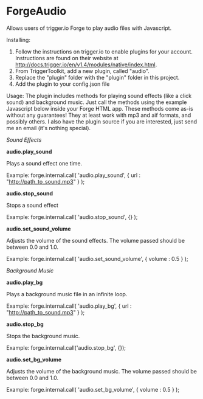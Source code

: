 ForgeAudio
==========

Allows users of trigger.io Forge to play audio files with Javascript.

Installing:
1.  Follow the instructions on trigger.io to enable plugins for your account.  Instructions are found on their website at http://docs.trigger.io/en/v1.4/modules/native/index.html.
2.  From TriggerToolkit, add a new plugin, called "audio".
3.  Replace the "plugin" folder with the "plugin" folder in this project.
4.  Add the plugin to your config.json file

Usage:
The plugin includes methods for playing sound effects (like a click sound) and background music.  Just call the methods using the example Javascript below inside your Forge HTML app.
These methods come as-is without any guarantees!  They at least work with mp3 and aif formats, and possibly others.
I also have the plugin source if you are interested, just send me an email (it's nothing special).

*Sound Effects*

**audio.play_sound**

Plays a sound effect one time.

Example:
forge.internal.call(
	'audio.play_sound', 
	{ url : "http://path_to_sound.mp3" }
);

**audio.stop_sound**

Stops a sound effect

Example:
forge.internal.call(
	'audio.stop_sound', 
	{}
);

**audio.set_sound_volume**

Adjusts the volume of the sound effects.  The volume passed should be between 0.0 and 1.0.

Example:
forge.internal.call(
	'audio.set_sound_volume', 
	{
		volume : 0.5
	}
);

*Background Music*

**audio.play_bg**

Plays a background music file in an infinite loop.

Example:
forge.internal.call(
	'audio.play_bg', 
	{ url : "http://path_to_sound.mp3" }
);

**audio.stop_bg**

Stops the background music.

Example:
forge.internal.call('audio.stop_bg', {});

**audio.set_bg_volume**

Adjusts the volume of the background music.  The volume passed should be between 0.0 and 1.0.

Example:
forge.internal.call(
	'audio.set_bg_volume', 
	{
		volume : 0.5
	}
);


